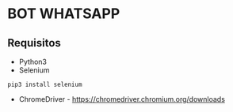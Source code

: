 # BOT WHATSAPP

## Requisitos

- Python3
- Selenium

```
pip3 install selenium

```

- ChromeDriver - https://chromedriver.chromium.org/downloads
